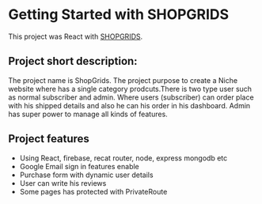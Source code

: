 # Getting Started with SHOPGRIDS  

This project was React with [SHOPGRIDS](https://shop-grids-website-client-side.web.app).

## Project short description:

The project name is ShopGrids. The project purpose to create a Niche website where has a single category prodcuts.There is two type user such as normal subscriber and admin. 
Where users (subscriber) can order place with his shipped details and also he can his order in his dashboard. Admin has super power to manage all kinds of features. 


## Project features 

* Using React, firebase, recat router, node, express mongodb etc
* Google Email sign in features enable 
* Purchase form with dynamic user details  
* User can write his reviews
* Some pages has protected with PrivateRoute 


